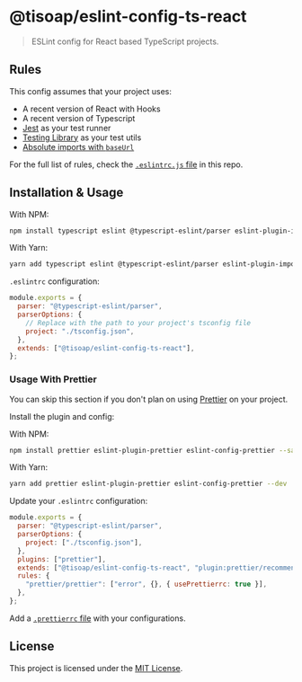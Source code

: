# @tisoap/eslint-config-ts-react

> ESLint config for React based TypeScript projects.

## Rules

This config assumes that your project uses:

- A recent version of React with Hooks
- A recent version of Typescript
- [Jest](https://jestjs.io/) as your test runner
- [Testing Library](https://testing-library.com/) as your test utils
- [Absolute imports with `baseUrl`](https://stackoverflow.com/questions/43281741/how-to-use-paths-in-tsconfig-json)

For the full list of rules, check the [`.eslintrc.js` file](./.eslintrc.js) in this repo.

## Installation & Usage

With NPM:

```bash
npm install typescript eslint @typescript-eslint/parser eslint-plugin-import eslint-plugin-jest-dom eslint-plugin-jsx-a11y eslint-plugin-react eslint-plugin-react-hooks eslint-plugin-react-prefer-function-component eslint-plugin-sonarjs eslint-plugin-testing-library @shopify/eslint-plugin @typescript-eslint/eslint-plugin @tisoap/eslint-config-ts-react --save-dev
```

With Yarn:

```bash
yarn add typescript eslint @typescript-eslint/parser eslint-plugin-import eslint-plugin-jest-dom eslint-plugin-jsx-a11y eslint-plugin-react eslint-plugin-react-hooks eslint-plugin-react-prefer-function-component eslint-plugin-sonarjs eslint-plugin-testing-library @shopify/eslint-plugin @typescript-eslint/eslint-plugin @tisoap/eslint-config-ts-react --dev
```

`.eslintrc` configuration:

```js
module.exports = {
  parser: "@typescript-eslint/parser",
  parserOptions: {
    // Replace with the path to your project's tsconfig file
    project: "./tsconfig.json",
  },
  extends: ["@tisoap/eslint-config-ts-react"],
};
```

### Usage With Prettier

You can skip this section if you don't plan on using [Prettier](https://prettier.io/) on your project.

Install the plugin and config:

With NPM:

```bash
npm install prettier eslint-plugin-prettier eslint-config-prettier --save-dev
```

With Yarn:

```bash
yarn add prettier eslint-plugin-prettier eslint-config-prettier --dev
```

Update your `.eslintrc` configuration:

```js
module.exports = {
  parser: "@typescript-eslint/parser",
  parserOptions: {
    project: ["./tsconfig.json"],
  },
  plugins: ["prettier"],
  extends: ["@tisoap/eslint-config-ts-react", "plugin:prettier/recommended"],
  rules: {
    "prettier/prettier": ["error", {}, { usePrettierrc: true }],
  },
};
```

Add a [`.prettierrc` file](https://prettier.io/docs/en/configuration.html) with your configurations.

## License

This project is licensed under the [MIT License](./LICENSE).
